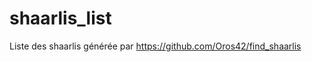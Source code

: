 shaarlis_list
=============

Liste des shaarlis générée par https://github.com/Oros42/find_shaarlis
